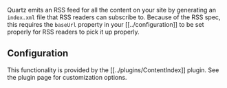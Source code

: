 Quartz emits an RSS feed for all the content on your site by generating an `index.xml` file that RSS readers can subscribe to. Because of the RSS spec, this requires the `baseUrl` property in your [[../configuration]] to be set properly for RSS readers to pick it up properly.

## Configuration

This functionality is provided by the [[../plugins/ContentIndex]] plugin. See the plugin page for customization options.
